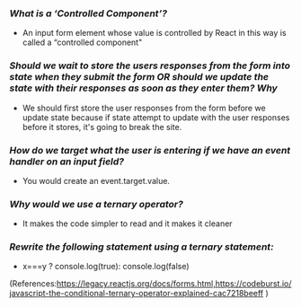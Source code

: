 ### *What is a ‘Controlled Component’?* ###

- An input form element whose value is controlled by React in this way is called a “controlled component"

### *Should we wait to store the users responses from the form into state when they submit the form OR should we update the state with their responses as soon as they enter them? Why* ###

- We should first store the user responses from the form before we update state because if state attempt to update with the user responses before it stores, it's going to break the site.

### *How do we target what the user is entering if we have an event handler on an input field?* ###

- You would create an event.target.value.


### *Why would we use a ternary operator?* ###

- It makes the code simpler to read and it makes it cleaner

### *Rewrite the following statement using a ternary statement:* ###

- x===y ?
console.log(true): console.log(false)

(References:https://legacy.reactjs.org/docs/forms.html,https://codeburst.io/javascript-the-conditional-ternary-operator-explained-cac7218beeff )